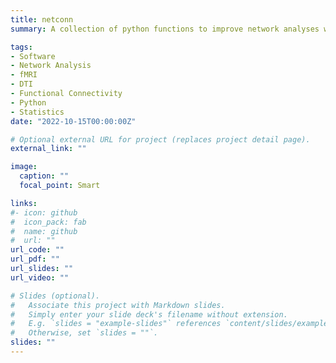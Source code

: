 ```yaml
---
title: netconn
summary: A collection of python functions to improve network analyses with neuroimaging data (Role Author)

tags:
- Software
- Network Analysis
- fMRI
- DTI
- Functional Connectivity
- Python
- Statistics
date: "2022-10-15T00:00:00Z"

# Optional external URL for project (replaces project detail page).
external_link: ""

image:
  caption: ""
  focal_point: Smart

links:
#- icon: github
#  icon_pack: fab
#  name: github
#  url: ""
url_code: ""
url_pdf: ""
url_slides: ""
url_video: ""

# Slides (optional).
#   Associate this project with Markdown slides.
#   Simply enter your slide deck's filename without extension.
#   E.g. `slides = "example-slides"` references `content/slides/example-slides.md`.
#   Otherwise, set `slides = ""`.
slides: ""
---
```



